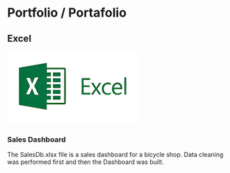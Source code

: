 # Portfolio / Portafolio 

## Excel
![Excel logo](05.png)

### Sales Dashboard 
 The SalesDb.xlsx file is a sales dashboard for a bicycle shop. Data cleaning was performed first and then the Dashboard was built.



